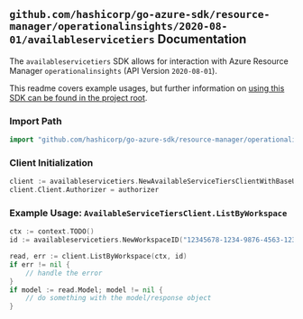 
## `github.com/hashicorp/go-azure-sdk/resource-manager/operationalinsights/2020-08-01/availableservicetiers` Documentation

The `availableservicetiers` SDK allows for interaction with Azure Resource Manager `operationalinsights` (API Version `2020-08-01`).

This readme covers example usages, but further information on [using this SDK can be found in the project root](https://github.com/hashicorp/go-azure-sdk/tree/main/docs).

### Import Path

```go
import "github.com/hashicorp/go-azure-sdk/resource-manager/operationalinsights/2020-08-01/availableservicetiers"
```


### Client Initialization

```go
client := availableservicetiers.NewAvailableServiceTiersClientWithBaseURI("https://management.azure.com")
client.Client.Authorizer = authorizer
```


### Example Usage: `AvailableServiceTiersClient.ListByWorkspace`

```go
ctx := context.TODO()
id := availableservicetiers.NewWorkspaceID("12345678-1234-9876-4563-123456789012", "example-resource-group", "workspaceValue")

read, err := client.ListByWorkspace(ctx, id)
if err != nil {
	// handle the error
}
if model := read.Model; model != nil {
	// do something with the model/response object
}
```
